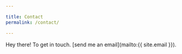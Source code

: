 ```yaml
---

title: Contact
permalink: /contact/

---
```


Hey there! To get in touch. [send me an email](mailto:{{ site.email }}).
